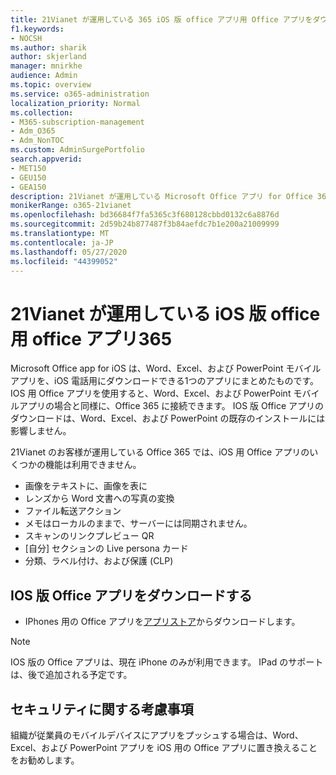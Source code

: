 ```yaml
---
title: 21Vianet が運用している 365 iOS 版 office アプリ用 Office アプリをダウンロードする
f1.keywords:
- NOCSH
ms.author: sharik
author: skjerland
manager: mnirkhe
audience: Admin
ms.topic: overview
ms.service: o365-administration
localization_priority: Normal
ms.collection:
- M365-subscription-management
- Adm_O365
- Adm_NonTOC
ms.custom: AdminSurgePortfolio
search.appverid:
- MET150
- GEU150
- GEA150
description: 21Vianet が運用している Microsoft Office アプリ for Office 365 の詳細、および中国のお客様向けのダウンロード方法について説明します。
monikerRange: o365-21vianet
ms.openlocfilehash: bd36684f7fa5365c3f680128cbbd0132c6a8876d
ms.sourcegitcommit: 2d59b24b877487f3b84aefdc7b1e200a21009999
ms.translationtype: MT
ms.contentlocale: ja-JP
ms.lasthandoff: 05/27/2020
ms.locfileid: "44399052"
---
```

# <a name="office-app-for-ios-for-office-365-operated-by-21vianet"></a>21Vianet が運用している iOS 版 office 用 office アプリ365

Microsoft Office app for iOS は、Word、Excel、および PowerPoint モバイルアプリを、iOS 電話用にダウンロードできる1つのアプリにまとめたものです。 IOS 用 Office アプリを使用すると、Word、Excel、および PowerPoint モバイルアプリの場合と同様に、Office 365 に接続できます。 IOS 版 Office アプリのダウンロードは、Word、Excel、および PowerPoint の既存のインストールには影響しません。

21Vianet のお客様が運用している Office 365 では、iOS 用 Office アプリのいくつかの機能は利用できません。

- 画像をテキストに、画像を表に 
- レンズから Word 文書への写真の変換 
- ファイル転送アクション 
- メモはローカルのままで、サーバーには同期されません。
- スキャンのリンクプレビュー QR
- [自分] セクションの Live persona カード
- 分類、ラベル付け、および保護 (CLP)


## <a name="download-the-office-app-for-ios"></a>IOS 版 Office アプリをダウンロードする

- IPhones 用の Office アプリを[アプリストア](https://products.office.com/mobile/office?rtc=2)からダウンロードします。 

> [!NOTE]
> IOS 版の Office アプリは、現在 iPhone のみが利用できます。 IPad のサポートは、後で追加される予定です。 

## <a name="security-considerations"></a>セキュリティに関する考慮事項

組織が従業員のモバイルデバイスにアプリをプッシュする場合は、Word、Excel、および PowerPoint アプリを iOS 用の Office アプリに置き換えることをお勧めします。  


